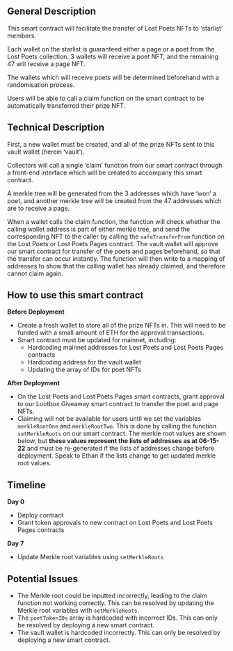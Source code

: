 ## **General** **Description**

This smart contract will facilitate the transfer of Lost Poets NFTs to ‘starlist’ members.

Each wallet on the starlist is guaranteed either a page or a poet from the Lost Poets collection. 3 wallets will receive a poet NFT, and the remaining 47 will receive a page NFT.

The wallets which will receive poets will be determined beforehand with a randomisation process.

Users will be able to call a claim function on the smart contract to be automatically transferred their prize NFT.

## **Technical Description**

First, a new wallet must be created, and all of the prize NFTs sent to this vault wallet (herein ‘vault’).

Collectors will call a single ‘claim’ function from our smart contract through a front-end interface which will be created to accompany this smart contract.

A merkle tree will be generated from the 3 addresses which have ‘won’ a poet, and another merkle tree will be created from the 47 addresses which are to receive a page.

When a wallet calls the claim function, the function will check whether the calling wallet address is part of either merkle tree, and send the corresponding NFT to the caller by calling the `safeTransferFrom` function on the Lost Poets or Lost Poets Pages contract. The vault wallet will approve our smart contract for transfer of the poets and pages beforehand, so that the transfer can occur instantly. The function will then write to a mapping of addresses to show that the calling wallet has already claimed, and therefore cannot claim again.

## How to use this smart contract

**Before Deployment**

- Create a fresh wallet to store all of the prize NFTs in. This will need to be funded with a small amount of ETH for the approval transactions.
- Smart contract must be updated for mainnet, including:
    - Hardcoding mainnet addresses for Lost Poets and Lost Poets Pages contracts
    - Hardcoding address for the vault wallet
    - Updating the array of IDs for poet NFTs

**After Deployment**

- On the Lost Poets and Lost Poets Pages smart contracts, grant approval to our Lootbox Giveaway smart contract to transfer the poet and page NFTs.
- Claiming will not be available for users until we set the variables `merkleRootOne` and `merkleRootTwo`. This is done by calling the function `setMerkleRoots` on our smart contract. The merkle root values are shown below, but **these values represent the lists of addresses as at 06-15-22** and must be re-generated if the lists of addresses change before deployment. Speak to Ethan if the lists change to get updated merkle root values.

## Timeline

**Day 0**

- Deploy contract
- Grant token approvals to new contract on Lost Poets and Lost Poets Pages contracts

**Day 7**

- Update Merkle root variables using `setMerkleRoots`

## Potential Issues

- The Merkle root could be inputted incorrectly, leading to the claim function not working correctly. This can be resolved by updating the Merkle root variables with `setMerkleRoots`.
- The `poetTokenIDs` array is hardcoded with incorrect IDs. This can only be resolved by deploying a new smart contract.
- The vault wallet is hardcoded incorrectly. This can only be resolved by deploying a new smart contract.